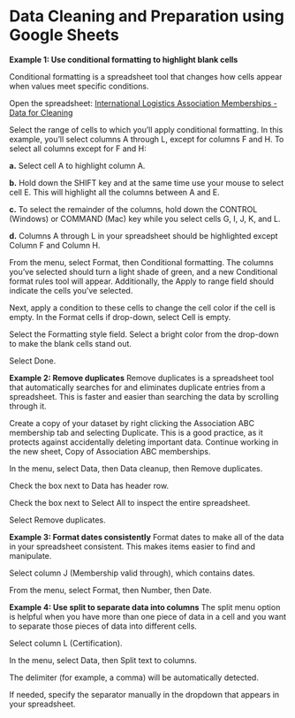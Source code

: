 # Data Cleaning and Preparation using Google Sheets 

 **Example 1: Use conditional formatting to highlight blank cells**
 
Conditional formatting is a spreadsheet tool that changes how cells appear when values meet specific conditions.

Open the spreadsheet:
[International Logistics Association Memberships - Data for Cleaning](https://docs.google.com/spreadsheets/d/16BE6vk-0ALYDLTiCDW5fCYcmmrPTenTCfvrnDuuaprI/edit?gid=1764281342#gid=1764281342)

Select the range of cells to which you’ll apply conditional formatting.
In this example, you’ll select columns A through L, except for columns F and H. To select all columns except for F and H: 								

**a.** Select cell A to highlight column A. 																				

**b.** Hold down the SHIFT key and at the same time use your mouse to select cell E. This will highlight all the columns between A and E. 												

**c.** To select the remainder of the columns, hold down the CONTROL (Windows) or COMMAND (Mac) key while you select cells G, I, J, K, and L. 										

**d.** Columns A through L in your spreadsheet should be highlighted except Column F and Column H. 

From the menu, select Format, then Conditional formatting. The columns you’ve selected should turn a light shade of green, and a new Conditional format rules tool will appear. Additionally, the Apply to range field should indicate the cells you’ve selected. 

Next, apply a condition to these cells to change the cell color if the cell is empty. In the Format cells if drop-down, select Cell is empty.

Select the Formatting style field. Select a bright color from the drop-down to make the blank cells stand out.

Select Done.

**Example 2: Remove duplicates**
Remove duplicates is a spreadsheet tool that automatically searches for and eliminates duplicate entries from a spreadsheet. This is faster and easier than searching the data by scrolling through it.

Create a copy of your dataset by right clicking the Association ABC membership tab and selecting Duplicate. This is a good practice, as it protects against accidentally deleting important data. Continue working in the new sheet, Copy of Association ABC memberships.

In the menu, select Data, then Data cleanup, then Remove duplicates.

Check the box next to Data has header row.

Check the box next to Select All to inspect the entire spreadsheet.

Select Remove duplicates.

**Example 3: Format dates consistently**
Format dates to make all of the data in your spreadsheet consistent. This makes items easier to find and manipulate.

Select column J (Membership valid through), which contains dates.

From the menu, select Format, then Number, then Date.

**Example 4: Use split to separate data into columns**
The split menu option is helpful when you have more than one piece of data in a cell and you want to separate those pieces of data into different cells. 

Select column L (Certification). 

In the menu, select Data, then Split text to columns.

The delimiter (for example, a comma) will be automatically detected. 

If needed, specify the separator manually in the dropdown that appears in your spreadsheet.


